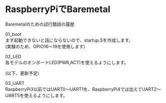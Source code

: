 # RaspberryPiでBaremetal

Baremetalのための試行錯誤の履歴

01_boot  
まず起動できないと話にならないので、startup.Sを作成します。  
(実験のため、GPIO16～19を使用します)

02_LED  
各モデルのオンボードLED(PWR,ACT)を使えるようにします。

(以下、更新予定)

03_UART  
RaspberryPi3以前ではUART0～UART1を、RaspberryPi4では加えてUART2～UART5を使えるようにします。
